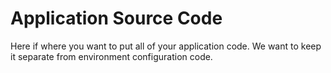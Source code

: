 # Application Source Code

Here if where you want to put all of your application code. We want to keep it separate from environment configuration code.
